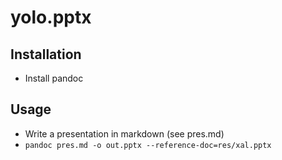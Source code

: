 # yolo.pptx
## Installation
- Install pandoc

## Usage
- Write a presentation in markdown (see pres.md)
- `pandoc pres.md -o out.pptx --reference-doc=res/xal.pptx`

